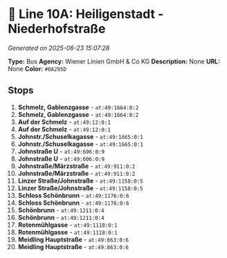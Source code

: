 # 🚌 Line 10A: Heiligenstadt - Niederhofstraße

*Generated on 2025-06-23 15:07:28*

**Type:** Bus
**Agency:** Wiener Linien GmbH & Co KG
**Description:** None
**URL:** None
**Color:** `#0A295D`

## Stops

1. **Schmelz, Gablenzgasse** - `at:49:1664:0:2`
2. **Schmelz, Gablenzgasse** - `at:49:1664:0:2`
3. **Auf der Schmelz** - `at:49:12:0:1`
4. **Auf der Schmelz** - `at:49:12:0:1`
5. **Johnstr./Schuselkagasse** - `at:49:1665:0:1`
6. **Johnstr./Schuselkagasse** - `at:49:1665:0:1`
7. **Johnstraße U** - `at:49:606:0:9`
8. **Johnstraße U** - `at:49:606:0:9`
9. **Johnstraße/Märzstraße** - `at:49:911:0:2`
10. **Johnstraße/Märzstraße** - `at:49:911:0:2`
11. **Linzer Straße/Johnstraße** - `at:49:1158:0:5`
12. **Linzer Straße/Johnstraße** - `at:49:1158:0:5`
13. **Schloss Schönbrunn** - `at:49:1176:0:6`
14. **Schloss Schönbrunn** - `at:49:1176:0:6`
15. **Schönbrunn** - `at:49:1211:0:4`
16. **Schönbrunn** - `at:49:1211:0:4`
17. **Rotenmühlgasse** - `at:49:1118:0:1`
18. **Rotenmühlgasse** - `at:49:1118:0:1`
19. **Meidling Hauptstraße** - `at:49:863:0:6`
20. **Meidling Hauptstraße** - `at:49:863:0:6`